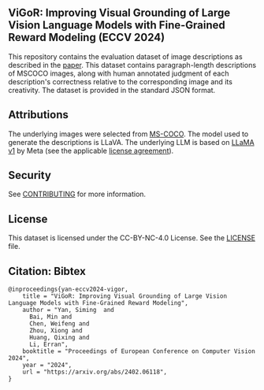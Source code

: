 ## ViGoR: Improving Visual Grounding of Large Vision Language Models with Fine-Grained Reward Modeling (ECCV 2024)

This repository contains the evaluation dataset of image descriptions as described in the [paper](https://arxiv.org/pdf/2402.06118). This dataset contains paragraph-length descriptions of MSCOCO images, along with human annotated judgment of each description's correctness relative to the corresponding image and its creativity. The dataset is provided in the standard JSON format. 

## Attributions

The underlying images were selected from [MS-COCO](https://cocodataset.org). 
The model used to generate the descriptions is LLaVA. The underlying LLM is based on [LLaMA v1](https://github.com/meta-llama/llama/tree/llama_v1) by Meta (see the applicable [license agreement](LLaMA_LICENSE_AGREEMENT.docx)). 

## Security

See [CONTRIBUTING](CONTRIBUTING.md#security-issue-notifications) for more information.

## License

This dataset is licensed under the CC-BY-NC-4.0 License. See the [LICENSE](LICENSE.txt) file.

## Citation: Bibtex
```
@inproceedings{yan-eccv2024-vigor,
    title = "ViGoR: Improving Visual Grounding of Large Vision Language Models with Fine-Grained Reward Modeling",
    author = "Yan, Siming  and
      Bai, Min and 
      Chen, Weifeng and 
      Zhou, Xiong and 
      Huang, Qixing and 
      Li, Erran",
    booktitle = "Proceedings of European Conference on Computer Vision 2024",
    year = "2024",
    url = "https://arxiv.org/abs/2402.06118",
}
```
